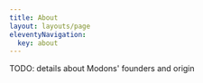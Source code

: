 ```yaml
---
title: About
layout: layouts/page
eleventyNavigation:
  key: about
---
```


TODO: details about Modons' founders and origin